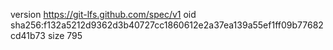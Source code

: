 version https://git-lfs.github.com/spec/v1
oid sha256:f132a5212d9362d3b40727cc1860612e2a37ea139a55ef1ff09b77682cd41b73
size 795
